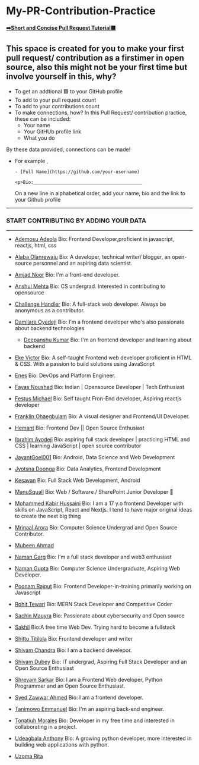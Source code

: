 # My-PR-Contribution-Practice

[**➡️Short and Concise Pull Request Tutorial🟩**](https://github.com/chryz-hub/opensource-4-everyone#simple-guide-to-making-a-pull-request-or-contribution)

## This space is created for you to make your first pull request/ contribution as a firstimer in open source, also this might not be your first time but involve yourself in this, why?

- To get an addtional 🟩 to your GitHub profile
- To add to your pull request count
- To add to your contributions count
- To make connections, how?
  In this Pull Request/ contribution practice, these can be included:
  - Your name
  - Your GitHUb profile link
  - What you do

By these data provided, connections can be made!

- For example ,

  `- [Full Name](https://github.com/your-username)`

  `<p>Bio:_________________________________________`

  On a new line in alphabetical order, add your name, bio and the link to your Github profile

---

### START CONTRIBUTING BY ADDING YOUR DATA

---

- [Ademosu Adeola](https://github.com/Adecodess)
  Bio: Frontend Developer,proficient in javascript, reactjs, html, css  

- [Alaba Olanrewaju](https://github.com/chryzcodez)
  Bio: A developer, technical writer/ blogger, an open-source personnel and an aspiring data scientist. 

- [Amjad Noor](https://github.com/AmjadNoor)
  Bio: I'm a front-end developer.

- [Anshul Mehta](https://github.com/Anshul7sp1)
  Bio: CS undergrad. Interested in contributing to opensource
  
- [Challenge Handler](https://github.com/challengehandler)
  Bio: A full-stack web developer. Always be anonymous as a contributor.

- [Damilare Oyedeji](https://github.com/fuglydami)
  Bio: I'm a frontend developer who's also passionate about backend technologies

  - [Deepanshu Kumar](https://github.com/deepanshu1334)
  Bio: I'm an  frontend developer and learning about backend

- [Eke Victor](https://github.com/Evavic44)
  Bio: A self-taught Frontend web developer proficient in HTML & CSS. With a passion to build solutions using JavaScript

- [Enes](https://github.com/devenes)
  Bio: DevOps and Platform Engineer.

- [Fayas Noushad](https://github.com/FayasNoushad)
  Bio: Indian | Opensource Developer | Tech Enthusiast

- [Festus Michael](https://github.com/MichaelFestus)
  Bio: Self taught Fron-End developer, Aspiring reactjs developer

- [Franklin Ohaegbulam](https://github.com/frankiefab100)
  Bio: A visual designer and Frontend/UI Developer.

- [Hemant](https://github.com/hemantwasthere)
  Bio: Frontend Dev || Open Source Enthusiast

- [Ibrahim Ayodeji](https://github.com/hackEibrahim)
  Bio: aspiring full stack developer | practicing HTML and CSS | learning JavaScript | open source contributor 

- [JayantGoel001](https://github.com/JayantGoel001)
  Bio: Android, Data Science and Web Development

- [Jyotsna Doonga](https://github.com/jyotsnad246)
  Bio: Data Analytics, Frontend Development

- [Kesavan](https://github.com/kesavan-hex)
  Bio: Full Stack Web Development, Android

- [ManuSquall](https://github.com/ManuSquall)
  Bio: Web / Software / SharePoint Junior Developer 🙂

- [Mohammed Kabir Hussaini](https://github.com/lekandev)
  Bio: I am a 17 y.o frontend Developer with skills on JavaScript, React and Nextjs. I tend to have major original ideas to create the next big thing

- [Mrinaal Arora](https://github.com/aroramrinaal)
  Bio: Computer Science Undergrad and Open Source Contributor.

- [Mubeen Ahmad](https://github.com/MubeenAhmad571)

- [Naman Garg](https://github.com/naman-ng)
  Bio: I'm a full stack developer and web3 enthusiast
- [Naman Gupta](https://github.com/namangupta1399)
  Bio: Computer Science Undergraduate, Aspiring Web Developer.

- [Poonam Rajput](https://github.com/Poonam-raj)
  Bio: Frontend Developer-in-training primarily working on Javascript

- [Rohit Tewari](https://github.com/rtewari056)
  Bio: MERN Stack Developer and Competitive Coder

- [Sachin Mauyra](https://github.com/slayer321)
  Bio: Passionate about cybersecurity and Open source

- [Sakhil](https://github.com/Sakhil2014)
  Bio:A free time Web Dev. Trying hard to become a fullstack

- [Shittu Titilola](https://github.com/lhorla)
  Bio: Frontend developer and writer

- [Shivam Chandra](https://github.com/magicBeans23)
  Bio: I am a backend develepor.

- [Shivam Dubey](https://github.com/WebShivam)
  Bio: IT undergrad, Aspiring Full Stack Developer and an Open Source Enthusiast

- [Shreyam Sarkar](https://github.com/darkhorse-2000)
  Bio: I am a Frontend Web developer, Python Programmer and an Open Source Enthusiast.

- [Syed Zawwar Ahmed](https://github.com/SyedZawwarAhmed)
  Bio: I am a frontend developer.

- [Tanimowo Emmanuel](https://github.com/mannuel25)
  Bio: I'm an aspiring back-end engineer.

- [Tonatiuh Morales](https://github.com/blackc0mb)
  Bio: Developer in my free time and interested in collaborating in a project.

- [Udeagbala Anthony](https://github.com/izudada)
  Bio: A growing python developer, more interested in building web applications with python.

- [Uzoma Rita](https://github.com/i-am-rita)

